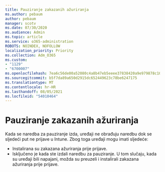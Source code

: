 ```yaml
---
title: Pauziranje zakazanih ažuriranja
ms.author: pebaum
author: pebaum
manager: scotv
ms.date: 07/30/2020
ms.audience: Admin
ms.topic: article
ms.service: o365-administration
ROBOTS: NOINDEX, NOFOLLOW
localization_priority: Priority
ms.collection: Adm_O365
ms.custom:
- "1129"
- "6700007"
ms.openlocfilehash: 7ea6c56de00a52080c4a8b47eb5eeee37838420a9e979878c10aeb12885a8b99
ms.sourcegitcommit: b5f7da89a650d2915dc652449623c78be6247175
ms.translationtype: MT
ms.contentlocale: hr-HR
ms.lasthandoff: 08/05/2021
ms.locfileid: "54010464"
---
```

# <a name="pausing-scheduled-updates"></a>Pauziranje zakazanih ažuriranja

Kada se naredba za pauziranje izda, uređaji ne obrađuju naredbu dok se sljedeći put ne prijave u Intune. Zbog toga uređaji mogu imati sljedeće:

- Instalirana su zakazana ažuriranja prije prijave.
- Isključeno je kada ste izdali naredbu za pauziranje. U tom slučaju, kada su uređaji bili napajani, možda su preuzeli i instalirali zakazana ažuriranja prije prijave.